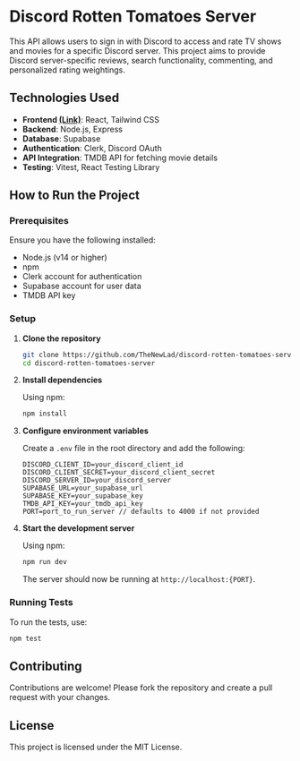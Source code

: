# Discord Rotten Tomatoes Server

This API allows users to sign in with Discord to access and rate TV shows and movies for a specific Discord server. This project aims to provide Discord server-specific reviews, search functionality, commenting, and personalized rating weightings.

## Technologies Used

- **Frontend [(Link)](https://github.com/TheNewLad/discord-rotten-tomatoes-client)**: React, Tailwind CSS
- **Backend**: Node.js, Express
- **Database**: Supabase
- **Authentication**: Clerk, Discord OAuth
- **API Integration**: TMDB API for fetching movie details
- **Testing**: Vitest, React Testing Library

## How to Run the Project

### Prerequisites

Ensure you have the following installed:

- Node.js (v14 or higher)
- npm
- Clerk account for authentication
- Supabase account for user data
- TMDB API key

### Setup

1. **Clone the repository**

   ```bash
   git clone https://github.com/TheNewLad/discord-rotten-tomatoes-server.git
   cd discord-rotten-tomatoes-server
   ```

2. **Install dependencies**

   Using npm:

   ```bash
   npm install
   ```

3. **Configure environment variables**

   Create a `.env` file in the root directory and add the following:

   ```env
   DISCORD_CLIENT_ID=your_discord_client_id
   DISCORD_CLIENT_SECRET=your_discord_client_secret
   DISCORD_SERVER_ID=your_discord_server
   SUPABASE_URL=your_supabase_url
   SUPABASE_KEY=your_supabase_key
   TMDB_API_KEY=your_tmdb_api_key
   PORT=port_to_run_server // defaults to 4000 if not provided
   ```

4. **Start the development server**

   Using npm:

   ```bash
   npm run dev
   ```

   The server should now be running at `http://localhost:{PORT}`.

### Running Tests

To run the tests, use:

```bash
npm test
```

## Contributing

Contributions are welcome! Please fork the repository and create a pull request with your changes.

## License

This project is licensed under the MIT License.

